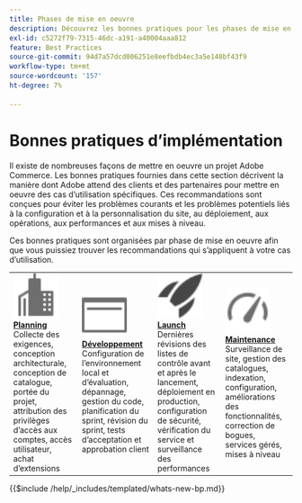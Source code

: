 ```yaml
---
title: Phases de mise en oeuvre
description: Découvrez les bonnes pratiques pour les phases de mise en œuvre des projets Adobe Commerce.
exl-id: c5272f79-7315-46dc-a191-a40004aaa812
feature: Best Practices
source-git-commit: 94d7a57dcd006251e8eefbdb4ec3a5e140bf43f9
workflow-type: tm+mt
source-wordcount: '157'
ht-degree: 7%

---
```


# Bonnes pratiques d’implémentation

Il existe de nombreuses façons de mettre en oeuvre un projet Adobe Commerce. Les bonnes pratiques fournies dans cette section décrivent la manière dont Adobe attend des clients et des partenaires pour mettre en oeuvre des cas d’utilisation spécifiques. Ces recommandations sont conçues pour éviter les problèmes courants et les problèmes potentiels liés à la configuration et à la personnalisation du site, au déploiement, aux opérations, aux performances et aux mises à niveau.

Ces bonnes pratiques sont organisées par phase de mise en oeuvre afin que vous puissiez trouver les recommandations qui s’appliquent à votre cas d’utilisation.

<table style="table-layout:fixed">
<tr>
  <td>
    <a href="planning/overview.md">
    <img alt="Planification" src="../../assets/icons/enterprise.svg" width="80" height="80"/>
    </a>
    <div>
    <a href="planning/overview.md"><strong>Planning</strong></a>
    </div>
    Collecte des exigences, conception architecturale, conception de catalogue, portée du projet, attribution des privilèges d’accès aux comptes, accès utilisateur, achat d’extensions
    <br>
  </td>
  <td>
    <a href="development/overview.md">
      <img alt="Développement" src="../../assets/icons/page-rule.svg" width="80" height="80">
    </a>
    <div>
    <a href="development/overview.md"><strong>Développement</strong></a>
    </div>
    Configuration de l’environnement local et d’évaluation, dépannage, gestion du code, planification du sprint, révision du sprint, tests d’acceptation et approbation client
    <br>
  </td>
  <td>
    <a href="launch/overview.md">
      <img alt="Launch" src="../../assets/icons/launch.svg" width="80" height="80">
    </a>
    <div>
    <a href="launch/overview.md"><strong>Launch</strong></a>
    </div>
    Dernières révisions des listes de contrôle avant et après le lancement, déploiement en production, configuration de sécurité, vérification du service et surveillance des performances  
    <br>
  </td>
  <td>
    <a href="maintenance/overview.md">
      <img alt="Maintenance" src="../../assets/icons/gauge.svg" width="80" height="80">
    </a>
    <div>
    <a href="maintenance/overview.md"><strong>Maintenance</strong></a>
    </div>
    Surveillance de site, gestion des catalogues, indexation, configuration, améliorations des fonctionnalités, correction de bogues, services gérés, mises à niveau   
    <br>
  </td>
</tr>
</table>

{{$include /help/_includes/templated/whats-new-bp.md}}
